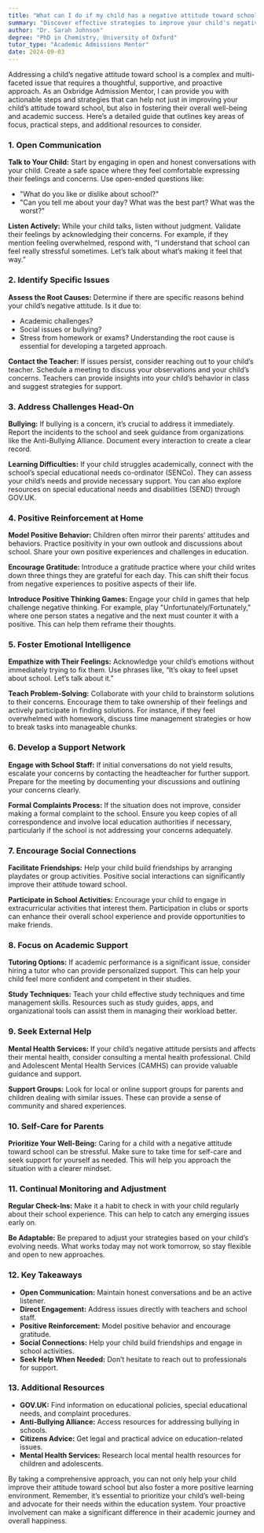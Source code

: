 ```yaml
---
title: "What can I do if my child has a negative attitude toward school?"
summary: "Discover effective strategies to improve your child's negative attitude toward school through open communication and supportive approaches for academic success."
author: "Dr. Sarah Johnson"
degree: "PhD in Chemistry, University of Oxford"
tutor_type: "Academic Admissions Mentor"
date: 2024-09-03
---
```


Addressing a child’s negative attitude toward school is a complex and multi-faceted issue that requires a thoughtful, supportive, and proactive approach. As an Oxbridge Admission Mentor, I can provide you with actionable steps and strategies that can help not just in improving your child’s attitude toward school, but also in fostering their overall well-being and academic success. Here’s a detailed guide that outlines key areas of focus, practical steps, and additional resources to consider.

### 1. Open Communication

**Talk to Your Child:**
Start by engaging in open and honest conversations with your child. Create a safe space where they feel comfortable expressing their feelings and concerns. Use open-ended questions like:
- "What do you like or dislike about school?"
- "Can you tell me about your day? What was the best part? What was the worst?"

**Listen Actively:**
While your child talks, listen without judgment. Validate their feelings by acknowledging their concerns. For example, if they mention feeling overwhelmed, respond with, “I understand that school can feel really stressful sometimes. Let’s talk about what’s making it feel that way.”

### 2. Identify Specific Issues

**Assess the Root Causes:**
Determine if there are specific reasons behind your child’s negative attitude. Is it due to:
- Academic challenges?
- Social issues or bullying?
- Stress from homework or exams?
Understanding the root cause is essential for developing a targeted approach.

**Contact the Teacher:**
If issues persist, consider reaching out to your child’s teacher. Schedule a meeting to discuss your observations and your child’s concerns. Teachers can provide insights into your child’s behavior in class and suggest strategies for support.

### 3. Address Challenges Head-On

**Bullying:**
If bullying is a concern, it’s crucial to address it immediately. Report the incidents to the school and seek guidance from organizations like the Anti-Bullying Alliance. Document every interaction to create a clear record.

**Learning Difficulties:**
If your child struggles academically, connect with the school’s special educational needs co-ordinator (SENCo). They can assess your child’s needs and provide necessary support. You can also explore resources on special educational needs and disabilities (SEND) through GOV.UK.

### 4. Positive Reinforcement at Home

**Model Positive Behavior:**
Children often mirror their parents’ attitudes and behaviors. Practice positivity in your own outlook and discussions about school. Share your own positive experiences and challenges in education.

**Encourage Gratitude:**
Introduce a gratitude practice where your child writes down three things they are grateful for each day. This can shift their focus from negative experiences to positive aspects of their life.

**Introduce Positive Thinking Games:**
Engage your child in games that help challenge negative thinking. For example, play "Unfortunately/Fortunately," where one person states a negative and the next must counter it with a positive. This can help them reframe their thoughts.

### 5. Foster Emotional Intelligence

**Empathize with Their Feelings:**
Acknowledge your child’s emotions without immediately trying to fix them. Use phrases like, “It’s okay to feel upset about school. Let’s talk about it.”

**Teach Problem-Solving:**
Collaborate with your child to brainstorm solutions to their concerns. Encourage them to take ownership of their feelings and actively participate in finding solutions. For instance, if they feel overwhelmed with homework, discuss time management strategies or how to break tasks into manageable chunks.

### 6. Develop a Support Network

**Engage with School Staff:**
If initial conversations do not yield results, escalate your concerns by contacting the headteacher for further support. Prepare for the meeting by documenting your discussions and outlining your concerns clearly.

**Formal Complaints Process:**
If the situation does not improve, consider making a formal complaint to the school. Ensure you keep copies of all correspondence and involve local education authorities if necessary, particularly if the school is not addressing your concerns adequately.

### 7. Encourage Social Connections

**Facilitate Friendships:**
Help your child build friendships by arranging playdates or group activities. Positive social interactions can significantly improve their attitude toward school.

**Participate in School Activities:**
Encourage your child to engage in extracurricular activities that interest them. Participation in clubs or sports can enhance their overall school experience and provide opportunities to make friends.

### 8. Focus on Academic Support

**Tutoring Options:**
If academic performance is a significant issue, consider hiring a tutor who can provide personalized support. This can help your child feel more confident and competent in their studies.

**Study Techniques:**
Teach your child effective study techniques and time management skills. Resources such as study guides, apps, and organizational tools can assist them in managing their workload better.

### 9. Seek External Help

**Mental Health Services:**
If your child’s negative attitude persists and affects their mental health, consider consulting a mental health professional. Child and Adolescent Mental Health Services (CAMHS) can provide valuable guidance and support.

**Support Groups:**
Look for local or online support groups for parents and children dealing with similar issues. These can provide a sense of community and shared experiences.

### 10. Self-Care for Parents

**Prioritize Your Well-Being:**
Caring for a child with a negative attitude toward school can be stressful. Make sure to take time for self-care and seek support for yourself as needed. This will help you approach the situation with a clearer mindset.

### 11. Continual Monitoring and Adjustment

**Regular Check-Ins:**
Make it a habit to check in with your child regularly about their school experience. This can help to catch any emerging issues early on.

**Be Adaptable:**
Be prepared to adjust your strategies based on your child’s evolving needs. What works today may not work tomorrow, so stay flexible and open to new approaches.

### 12. Key Takeaways

- **Open Communication:** Maintain honest conversations and be an active listener.
- **Direct Engagement:** Address issues directly with teachers and school staff.
- **Positive Reinforcement:** Model positive behavior and encourage gratitude.
- **Social Connections:** Help your child build friendships and engage in school activities.
- **Seek Help When Needed:** Don’t hesitate to reach out to professionals for support.

### 13. Additional Resources

- **GOV.UK:** Find information on educational policies, special educational needs, and complaint procedures.
- **Anti-Bullying Alliance:** Access resources for addressing bullying in schools.
- **Citizens Advice:** Get legal and practical advice on education-related issues.
- **Mental Health Services:** Research local mental health resources for children and adolescents.

By taking a comprehensive approach, you can not only help your child improve their attitude toward school but also foster a more positive learning environment. Remember, it’s essential to prioritize your child’s well-being and advocate for their needs within the education system. Your proactive involvement can make a significant difference in their academic journey and overall happiness.
    